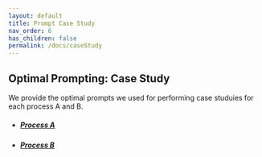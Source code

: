 ```yaml
---
layout: default
title: Prompt Case Study
nav_order: 6
has_children: false
permalink: /docs/caseStudy
---
```

## Optimal Prompting: Case Study 
We provide the optimal prompts we used for performing case studuies for each process A and B.
- ##### [Process A](../../assets/data/A.pdf)
- ##### [Process B](../../assets/data/B.pdf)
